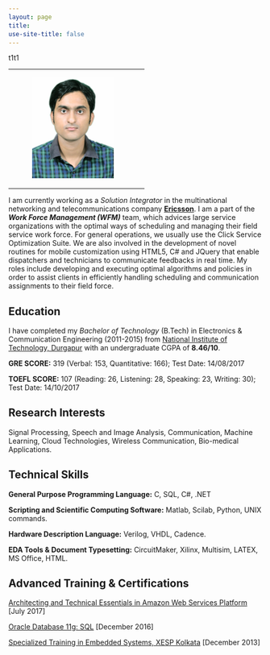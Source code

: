 ```yaml
---
layout: page
title: 
use-site-title: false
---
```

<center>
</center>

<table >
  <td>
<figure>
  <img src="img/2.jpg"  height="200px">
</figure>
  </td>
  <td>
    <tr>t1</tr>
    <tr>t1</tr>
  </td>
</table>

I am currently working as a _Solution Integrator_ in the multinational networking and telecommunications company [**Ericsson**](https://www.ericsson.com/en). I am a part of the **_Work Force Management (WFM)_** team, which advices large service organizations with the optimal ways of scheduling and managing their field service work force. For general operations, we usually use the Click Service Optimization Suite. We are also involved in the development of novel routines for mobile customization using HTML5, C# and JQuery that enable dispatchers and technicians to communicate feedbacks in real time. My roles include developing and executing optimal algorithms and policies in order to assist clients in efficiently handling scheduling and communication assignments to their field force.   

<a name="Education">Education</a>
----------

I have completed my _Bachelor of Technology_ (B.Tech) in Electronics & Communication Engineering (2011-2015) from [National Institute of Technology, Durgapur](http://www.nitdgp.ac.in/) with an undergraduate CGPA of **8.46/10**.

**GRE SCORE:** 319 (Verbal: 153, Quantitative: 166); Test Date: 14/08/2017

**TOEFL SCORE:** 107 (Reading: 26, Listening: 28, Speaking: 23, Writing: 30); Test Date: 14/10/2017


<a name="Interests">Research Interests</a>
----------

Signal Processing, Speech and Image Analysis, Communication, Machine Learning, Cloud Technologies,  Wireless Communication, Bio-medical Applications.


<a name="Skills">Technical Skills</a>
----------

**General Purpose Programming Language:** C, SQL, C#, .NET

**Scripting and Scientific Computing Software:** Matlab, Scilab, Python, UNIX commands.

**Hardware Description Language:** Verilog, VHDL, Cadence.

**EDA Tools &amp; Document Typesetting:** CircuitMaker, Xilinx, Multisim, LATEX, MS Office, HTML.

<a name="Training">Advanced Training & Certifications</a>
----------

<a href="https://aws.amazon.com/training/course-descriptions/architect/">Architecting and Technical Essentials in Amazon Web Services Platform</a> [July 2017]

<a href="https://education.oracle.com/pls/web_prod-plq-dad/db_pages.getpage?page_id=5001&get_params=p_exam_id:1Z0-051">Oracle Database 11g: SQL</a> [December 2016]

<a href="http://www.xesp.in//training-details/Embedded-Systems/57/57/">Specialized Training in Embedded Systems, XESP Kolkata</a> [December 2013]
